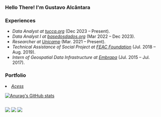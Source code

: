 ### Hello There! I'm Gustavo Alcântara 

<h3>Experiences</h3>
<ul>
<li><em>Data Analyst at <a href="https://tucca.org/">tucca.org</a></em> (Dec 2023 – Present).<br /></li>
<li><em>Data Analyst I at <a href="https://basedosdados.org/">basedosdados.org</a></em> (Mar 2022 – Dec 2023).<br /></li>
<li><em>Researcher at <a href="https://www.nepo.unicamp.br/">Unicamp</a></em> (Mar. 2021 – Present).<br /></li>
<li><em>Technical Assistance of Social Project at <a href="https://feac.org.br/">FEAC Foundation</a></em> (Jul. 2018 – Aug. 2019).<br /></li>
<li><em>Intern of Geospatial Data Infrastructure at <a href="http://geoinfo.cnps.embrapa.br/">Embrapa</a></em> (Jul. 2015 – Jul. 2017).<br /></li>
</ul>
</p>
  

<h3>Portfolio</h3>
<li><em><a href="https://github.com/gustavoalcantara/data-porfolio">Acess</a></em><br /></li>

</ul>
</p>


[![Anurag's GitHub stats](https://github-readme-stats.vercel.app/api?username=gustavoalcantara)](https://github.com/gustavoalcantara/github-readme-stats)

##
[<img src="https://img.shields.io/badge/linkedin-%230077B5.svg?&style=for-the-badge&logo=linkedin&logoColor=white" />](https://www.linkedin.com/in/gustavoalcantarageografia/)
[<img src="https://img.shields.io/badge/Gmail-D14836?style=for-the-badge&logo=gmail&logoColor=white" />](mailto:gustavo.ca.geografia@gmail.com)
[<img src="https://img.shields.io/badge/WhatsApp-25D366?style=for-the-badge&logo=whatsapp&logoColor=white" />]( https://wa.me/qr/3JLLLCDTMLC5C1)

